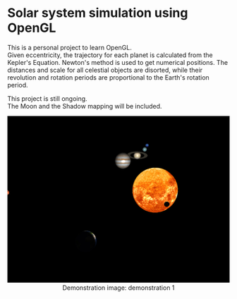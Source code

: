 # Solar system simulation using OpenGL

This is a personal project to learn OpenGL.  
Given eccentricity, the trajectory for each planet is calculated from the Kepler's Equation. Newton's method is used to get numerical positions. The distances and scale for all celestial objects are disorted, while their revolution and rotation periods are proportional to the Earth's rotation period.

This project is still ongoing.  
The Moon and the Shadow mapping will be included.

<p align="center">
    <img src="./images/demonstration1.png" title="demonstration1">    
    Demonstration image: demonstration 1
</p>